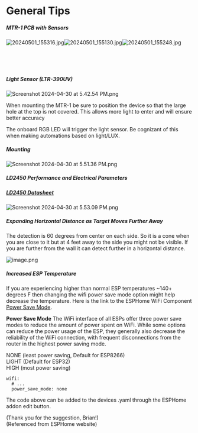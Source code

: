 # General Tips

##### **MTR-1 PCB with Sensors**

![20240501_155316.jpg](../assets/20240501-155316.jpg)![20240501_155130.jpg](../assets/20240501-155130.jpg)![20240501_155248.jpg](../assets/20240501-155248.jpg)

&nbsp;

&nbsp;

##### **Light Sensor (LTR-390UV)**

![Screenshot 2024-04-30 at 5.42.54 PM.png](../assets/screenshot-2024-04-30-at-5-42-54-pm.png)

When mounting the MTR-1 be sure to position the device so that the large hole at the top is not covered. This allows more light to enter and will ensure better accuracy

The onboard RGB LED will trigger the light sensor. Be cognizant of this when making automations based on light/LUX.

##### **Mounting**

![Screenshot 2024-04-30 at 5.51.36 PM.png](../assets/screenshot-2024-04-30-at-5-51-36-pm.png)

##### **LD2450 Performance and Electrical Parameters**

##### [**LD2450 Datasheet**](https://www.tinytronics.nl/index.php?route=product/product/get_file&amp;file=6000/HLK-LD2450-Instruction-Manual.pdf)

![Screenshot 2024-04-30 at 5.53.09 PM.png](../assets/screenshot-2024-04-30-at-5-53-09-pm.png)

##### **Expanding Horizontal Distance as Target Moves Further Away**

The detection is 60 degrees from center on each side. So it is a cone when you are close to it but at 4 feet away to the side you might not be visible. If you are further from the wall it can detect further in a horizontal distance.

![image.png](../assets/9jtimage.png)

##### **Increased ESP Temperature**

If you are experiencing higher than normal ESP temperatures ~140+ degrees F then changing the wifi power save mode option might help decrease the temperature. Here is the link to the ESPHome WiFi Component [Power Save Mode](https://esphome.io/components/wifi.html#power-save-mode).

**Power Save Mode** The WiFi interface of all ESPs offer three power save modes to reduce the amount of power spent on WiFi. While some options can reduce the power usage of the ESP, they generally also decrease the reliability of the WiFi connection, with frequent disconnections from the router in the highest power saving mode.

NONE (least power saving, Default for ESP8266)<br> LIGHT (Default for ESP32)<br> HIGH (most power saving)

```
wifi:
  # ...
  power_save_mode: none
```

The code above can be added to the devices .yaml through the ESPHome addon edit button.

(Thank you for the suggestion, Brian!)<br> (Referenced from ESPHome website)
